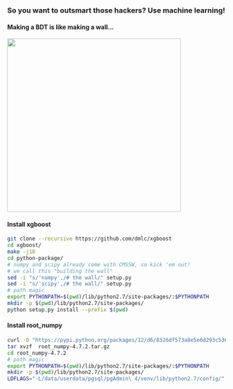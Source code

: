 ### So you want to outsmart those hackers? Use machine learning!


#### Making a BDT is like making a wall...
<img src="http://i.imgur.com/iZzFTzp.png" width="400">

#### Install xgboost
```bash
git clone --recursive https://github.com/dmlc/xgboost
cd xgboost/
make -j10
cd python-package/
# numpy and scipy already come with CMSSW, so kick 'em out!
# we call this "building the wall"
sed -i "s/'numpy',/# the wall/" setup.py
sed -i "s/'scipy',/# the wall/" setup.py
# path magic
export PYTHONPATH=$(pwd)/lib/python2.7/site-packages/:$PYTHONPATH
mkdir -p $(pwd)/lib/python2.7/site-packages/
python setup.py install --prefix $(pwd)
```

#### Install root_numpy
```bash
curl -O "https://pypi.python.org/packages/12/d6/8326df573a8e5e6d293c5363e88c41f0eed4deb6573d9e8b72ba38302fa7/root_numpy-4.7.2.tar.gz"
tar xvzf  root_numpy-4.7.2.tar.gz
cd root_numpy-4.7.2
# path magic
export PYTHONPATH=$(pwd)/lib/python2.7/site-packages/:$PYTHONPATH
mkdir -p $(pwd)/lib/python2.7/site-packages/
LDFLAGS="-L/data/userdata/pgsql/pgAdmin\ 4/venv/lib/python2.7/config/" python setup.py install --prefix $(pwd)
```
